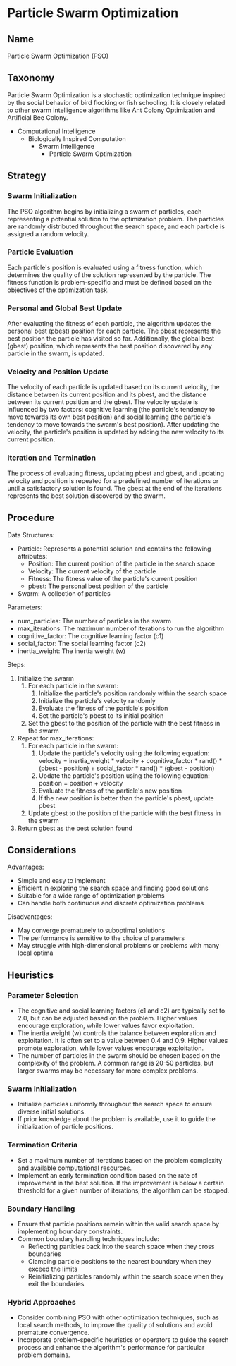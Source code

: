 # Particle Swarm Optimization

## Name
Particle Swarm Optimization (PSO)

## Taxonomy
Particle Swarm Optimization is a stochastic optimization technique inspired by the social behavior of bird flocking or fish schooling. It is closely related to other swarm intelligence algorithms like Ant Colony Optimization and Artificial Bee Colony.

- Computational Intelligence
  - Biologically Inspired Computation
    - Swarm Intelligence
      - Particle Swarm Optimization

## Strategy
### Swarm Initialization
The PSO algorithm begins by initializing a swarm of particles, each representing a potential solution to the optimization problem. The particles are randomly distributed throughout the search space, and each particle is assigned a random velocity.

### Particle Evaluation
Each particle's position is evaluated using a fitness function, which determines the quality of the solution represented by the particle. The fitness function is problem-specific and must be defined based on the objectives of the optimization task.

### Personal and Global Best Update
After evaluating the fitness of each particle, the algorithm updates the personal best (pbest) position for each particle. The pbest represents the best position the particle has visited so far. Additionally, the global best (gbest) position, which represents the best position discovered by any particle in the swarm, is updated.

### Velocity and Position Update
The velocity of each particle is updated based on its current velocity, the distance between its current position and its pbest, and the distance between its current position and the gbest. The velocity update is influenced by two factors: cognitive learning (the particle's tendency to move towards its own best position) and social learning (the particle's tendency to move towards the swarm's best position). After updating the velocity, the particle's position is updated by adding the new velocity to its current position.

### Iteration and Termination
The process of evaluating fitness, updating pbest and gbest, and updating velocity and position is repeated for a predefined number of iterations or until a satisfactory solution is found. The gbest at the end of the iterations represents the best solution discovered by the swarm.

## Procedure
Data Structures:
- Particle: Represents a potential solution and contains the following attributes:
  - Position: The current position of the particle in the search space
  - Velocity: The current velocity of the particle
  - Fitness: The fitness value of the particle's current position
  - pbest: The personal best position of the particle
- Swarm: A collection of particles

Parameters:
- num_particles: The number of particles in the swarm
- max_iterations: The maximum number of iterations to run the algorithm
- cognitive_factor: The cognitive learning factor (c1)
- social_factor: The social learning factor (c2)
- inertia_weight: The inertia weight (w)

Steps:
1. Initialize the swarm
   1. For each particle in the swarm:
      1. Initialize the particle's position randomly within the search space
      2. Initialize the particle's velocity randomly
      3. Evaluate the fitness of the particle's position
      4. Set the particle's pbest to its initial position
   2. Set the gbest to the position of the particle with the best fitness in the swarm
2. Repeat for max_iterations:
   1. For each particle in the swarm:
      1. Update the particle's velocity using the following equation:
         velocity = inertia_weight * velocity + cognitive_factor * rand() * (pbest - position) + social_factor * rand() * (gbest - position)
      2. Update the particle's position using the following equation:
         position = position + velocity
      3. Evaluate the fitness of the particle's new position
      4. If the new position is better than the particle's pbest, update pbest
   2. Update gbest to the position of the particle with the best fitness in the swarm
3. Return gbest as the best solution found

## Considerations
Advantages:
- Simple and easy to implement
- Efficient in exploring the search space and finding good solutions
- Suitable for a wide range of optimization problems
- Can handle both continuous and discrete optimization problems

Disadvantages:
- May converge prematurely to suboptimal solutions
- The performance is sensitive to the choice of parameters
- May struggle with high-dimensional problems or problems with many local optima

## Heuristics
### Parameter Selection
- The cognitive and social learning factors (c1 and c2) are typically set to 2.0, but can be adjusted based on the problem. Higher values encourage exploration, while lower values favor exploitation.
- The inertia weight (w) controls the balance between exploration and exploitation. It is often set to a value between 0.4 and 0.9. Higher values promote exploration, while lower values encourage exploitation.
- The number of particles in the swarm should be chosen based on the complexity of the problem. A common range is 20-50 particles, but larger swarms may be necessary for more complex problems.

### Swarm Initialization
- Initialize particles uniformly throughout the search space to ensure diverse initial solutions.
- If prior knowledge about the problem is available, use it to guide the initialization of particle positions.

### Termination Criteria
- Set a maximum number of iterations based on the problem complexity and available computational resources.
- Implement an early termination condition based on the rate of improvement in the best solution. If the improvement is below a certain threshold for a given number of iterations, the algorithm can be stopped.

### Boundary Handling
- Ensure that particle positions remain within the valid search space by implementing boundary constraints.
- Common boundary handling techniques include:
  - Reflecting particles back into the search space when they cross boundaries
  - Clamping particle positions to the nearest boundary when they exceed the limits
  - Reinitializing particles randomly within the search space when they exit the boundaries

### Hybrid Approaches
- Consider combining PSO with other optimization techniques, such as local search methods, to improve the quality of solutions and avoid premature convergence.
- Incorporate problem-specific heuristics or operators to guide the search process and enhance the algorithm's performance for particular problem domains.
